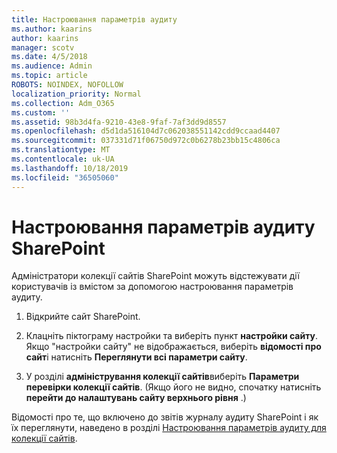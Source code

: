 ```yaml
---
title: Настроювання параметрів аудиту
ms.author: kaarins
author: kaarins
manager: scotv
ms.date: 4/5/2018
ms.audience: Admin
ms.topic: article
ROBOTS: NOINDEX, NOFOLLOW
localization_priority: Normal
ms.collection: Adm_O365
ms.custom: ''
ms.assetid: 98b3d4fa-9210-43e8-9faf-7af3dd9d8557
ms.openlocfilehash: d5d1da516104d7c062038551142cdd9ccaad4407
ms.sourcegitcommit: 037331d71f06750d972c0b6278b23bb15c4806ca
ms.translationtype: MT
ms.contentlocale: uk-UA
ms.lasthandoff: 10/18/2019
ms.locfileid: "36505060"
---
```

# <a name="configure-sharepoint-audit-settings"></a>Настроювання параметрів аудиту SharePoint

Адміністратори колекції сайтів SharePoint можуть відстежувати дії користувачів із вмістом за допомогою настроювання параметрів аудиту.
  
1. Відкрийте сайт SharePoint.
    
2. Клацніть піктограму настройки та виберіть пункт **настройки сайту**. Якщо "настройки сайту" не відображається, виберіть **відомості про сайт**і натисніть **Переглянути всі параметри сайту**.
    
3. У розділі **адміністрування колекції сайтів**виберіть **Параметри перевірки колекції сайтів**. (Якщо його не видно, спочатку натисніть **перейти до налаштувань сайту верхнього рівня** .) 
    
Відомості про те, що включено до звітів журналу аудиту SharePoint і як їх переглянути, наведено в розділі [Настроювання параметрів аудиту для колекції сайтів](https://go.microsoft.com/fwlink/?linkid=404050).
  

